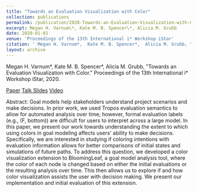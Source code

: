 ```yaml
---
title: "Towards an Evaluation Visualization with Color"
collection: publications
permalink: /publication/2020-Towards-an-Evaluation-Visualization-with-Color
excerpt: Megan H. Varnum\*, Kate M. B. Spencer\*, Alicia M. Grubb
date: 2020-01-01
venue: 'Proceedings of the 13th International i* Workshop iStar'
citation: ' Megan H. Varnum*,  Kate M. B. Spencer*,  Alicia M. Grubb, "Towards an Evaluation Visualization with Color." Proceedings of the 13th International i* Workshop iStar, 2020.'
layout: archive
---
```

 Megan H. Varnum\*,  Kate M. B. Spencer\*,  Alicia M. Grubb, "Towards an Evaluation Visualization with Color." Proceedings of the 13th International i\* Workshop iStar, 2020.

[Paper](http://ceur-ws.org/Vol-2641/paper_14.pdf) [Talk Slides](https://amgrubb.github.io/files/iStar2020_Paper01_presentation.pdf) [Video](https://drive.google.com/file/d/1CnmKdA-v1OGUZPtzRBW2Koc1UIgqV_D-/view)

Abstract: Goal models help stakeholders understand project scenarios and make decisions. In prior work, we used Tropos evaluation semantics to allow for automated analysis over time; however, formal evaluation labels (e.g., (F, bottom)) are difficult for users to interpret across a large model. In this paper, we present our work towards understanding the extent to which using colors in goal modeling affects users' ability to make decisions. Specifically, we are interested in studying if coloring intentions with evaluation information allows for better comparisons of initial states and simulations of future paths. To address this question, we developed a color visualization extension to BloomingLeaf, a goal model analysis tool, where the color of each node is changed based on either the initial evaluations or the resulting analysis over time. This then allows us to explore if and how color visualization assists the user with decision making. We present our implementation and initial evaluation of this extension.
